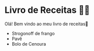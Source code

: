 # Livro de Receitas :man_cook:

Olá!  Bem vindo ao meu livro de receitas:wave:

- Strogonoff de frango
- Pavê
- Bolo de Cenoura
